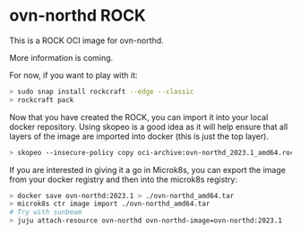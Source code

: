 # ovn-northd ROCK

This is a ROCK OCI image for ovn-northd.

More information is coming.

For now, if you want to play with it:

```bash
> sudo snap install rockcraft --edge --classic
> rockcraft pack
```

Now that you have created the ROCK, you can import it into
your local docker repository. Using skopeo is a good idea as
it will help ensure that all layers of the image are imported
into docker (this is just the top layer).

```bash
> skopeo --insecure-policy copy oci-archive:ovn-northd_2023.1_amd64.rock docker-daemon:ovn-northd:2023.1
```

If you are interested in giving it a go in Microk8s, you can
export the image from your docker registry and then into the
microk8s registry:

```bash
> docker save ovn-northd:2023.1 > ./ovn-northd_amd64.tar
> microk8s ctr image import ./ovn-northd_amd64.tar
# Try with sunbeam
> juju attach-resource ovn-northd ovn-northd-image=ovn-northd:2023.1
```
